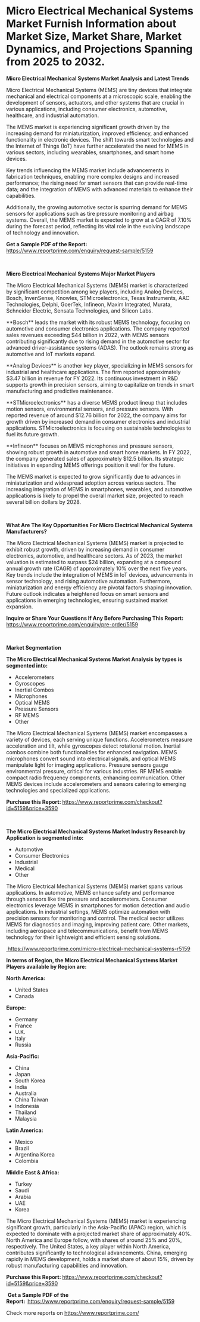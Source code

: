 <p><h1>Micro Electrical Mechanical Systems Market Furnish Information about Market Size, Market Share, Market Dynamics, and Projections Spanning from 2025 to 2032.</h1></p><p><strong>Micro Electrical Mechanical Systems Market Analysis and Latest Trends</strong></p>
<p><p>Micro Electrical Mechanical Systems (MEMS) are tiny devices that integrate mechanical and electrical components at a microscopic scale, enabling the development of sensors, actuators, and other systems that are crucial in various applications, including consumer electronics, automotive, healthcare, and industrial automation. </p><p>The MEMS market is experiencing significant growth driven by the increasing demand for miniaturization, improved efficiency, and enhanced functionality in electronic devices. The shift towards smart technologies and the Internet of Things (IoT) have further accelerated the need for MEMS in various sectors, including wearables, smartphones, and smart home devices. </p><p>Key trends influencing the MEMS market include advancements in fabrication techniques, enabling more complex designs and increased performance; the rising need for smart sensors that can provide real-time data; and the integration of MEMS with advanced materials to enhance their capabilities. </p><p>Additionally, the growing automotive sector is spurring demand for MEMS sensors for applications such as tire pressure monitoring and airbag systems. Overall, the MEMS market is expected to grow at a CAGR of 7.10% during the forecast period, reflecting its vital role in the evolving landscape of technology and innovation.</p></p>
<p><strong>Get a Sample PDF of the Report:&nbsp;</strong> <a href="https://www.reportprime.com/enquiry/request-sample/5159?utm_campaign=2255&utm_medium=2&utm_source=Github&utm_content=ia&utm_term=19032025&utm_id=micro-electrical-mechanical-systems">https://www.reportprime.com/enquiry/request-sample/5159</a></p>
<p>&nbsp;</p>
<p><strong>Micro Electrical Mechanical Systems Major Market Players</strong></p>
<p><p>The Micro Electrical Mechanical Systems (MEMS) market is characterized by significant competition among key players, including Analog Devices, Bosch, InvenSense, Knowles, STMicroelectronics, Texas Instruments, AAC Technologies, Delphi, GoerTek, Infineon, Maxim Integrated, Murata, Schneider Electric, Sensata Technologies, and Silicon Labs.</p><p>**Bosch** leads the market with its robust MEMS technology, focusing on automotive and consumer electronics applications. The company reported sales revenues exceeding $44 billion in 2022, with MEMS sensors contributing significantly due to rising demand in the automotive sector for advanced driver-assistance systems (ADAS). The outlook remains strong as automotive and IoT markets expand.</p><p>**Analog Devices** is another key player, specializing in MEMS sensors for industrial and healthcare applications. The firm reported approximately $3.47 billion in revenue for FY 2022. Its continuous investment in R&D supports growth in precision sensors, aiming to capitalize on trends in smart manufacturing and predictive maintenance.</p><p>**STMicroelectronics** has a diverse MEMS product lineup that includes motion sensors, environmental sensors, and pressure sensors. With reported revenue of around $12.76 billion for 2022, the company aims for growth driven by increased demand in consumer electronics and industrial applications. STMicroelectronics is focusing on sustainable technologies to fuel its future growth.</p><p>**Infineon** focuses on MEMS microphones and pressure sensors, showing robust growth in automotive and smart home markets. In FY 2022, the company generated sales of approximately $12.5 billion. Its strategic initiatives in expanding MEMS offerings position it well for the future.</p><p>The MEMS market is expected to grow significantly due to advances in miniaturization and widespread adoption across various sectors. The increasing integration of MEMS in smartphones, wearables, and automotive applications is likely to propel the overall market size, projected to reach several billion dollars by 2028.</p></p>
<p>&nbsp;</p>
<p><strong>What Are The Key Opportunities For Micro Electrical Mechanical Systems Manufacturers?</strong></p>
<p><p>The Micro Electrical Mechanical Systems (MEMS) market is projected to exhibit robust growth, driven by increasing demand in consumer electronics, automotive, and healthcare sectors. As of 2023, the market valuation is estimated to surpass $24 billion, expanding at a compound annual growth rate (CAGR) of approximately 10% over the next five years. Key trends include the integration of MEMS in IoT devices, advancements in sensor technology, and rising automotive automation. Furthermore, miniaturization and energy efficiency are pivotal factors shaping innovation. Future outlook indicates a heightened focus on smart sensors and applications in emerging technologies, ensuring sustained market expansion.</p></p>
<p><strong>Inquire or Share Your Questions If Any Before Purchasing This Report:</strong> <a href="https://www.reportprime.com/enquiry/pre-order/5159?utm_campaign=2255&utm_medium=2&utm_source=Github&utm_content=ia&utm_term=19032025&utm_id=micro-electrical-mechanical-systems">https://www.reportprime.com/enquiry/pre-order/5159</a></p>
<p>&nbsp;</p>
<p><strong>Market Segmentation</strong></p>
<p><strong>The Micro Electrical Mechanical Systems Market Analysis by types is segmented into:</strong></p>
<p><ul><li>Accelerometers</li><li>Gyroscopes</li><li>Inertial Combos</li><li>Microphones</li><li>Optical MEMS</li><li>Pressure Sensors</li><li>RF MEMS</li><li>Other</li></ul></p>
<p><p>The Micro Electrical Mechanical Systems (MEMS) market encompasses a variety of devices, each serving unique functions. Accelerometers measure acceleration and tilt, while gyroscopes detect rotational motion. Inertial combos combine both functionalities for enhanced navigation. MEMS microphones convert sound into electrical signals, and optical MEMS manipulate light for imaging applications. Pressure sensors gauge environmental pressure, critical for various industries. RF MEMS enable compact radio frequency components, enhancing communication. Other MEMS devices include accelerometers and sensors catering to emerging technologies and specialized applications.</p></p>
<p><strong>Purchase this Report:&nbsp;</strong><a href="https://www.reportprime.com/checkout?id=5159&price=3590&utm_campaign=2255&utm_medium=2&utm_source=Github&utm_content=ia&utm_term=19032025&utm_id=micro-electrical-mechanical-systems">https://www.reportprime.com/checkout?id=5159&price=3590</a></p>
<p>&nbsp;</p>
<p><strong>The Micro Electrical Mechanical Systems Market Industry Research by Application is segmented into:</strong></p>
<p><ul><li>Automotive</li><li>Consumer Electronics</li><li>Industrial</li><li>Medical</li><li>Other</li></ul></p>
<p><p>The Micro Electrical Mechanical Systems (MEMS) market spans various applications. In automotive, MEMS enhance safety and performance through sensors like tire pressure and accelerometers. Consumer electronics leverage MEMS in smartphones for motion detection and audio applications. In industrial settings, MEMS optimize automation with precision sensors for monitoring and control. The medical sector utilizes MEMS for diagnostics and imaging, improving patient care. Other markets, including aerospace and telecommunications, benefit from MEMS technology for their lightweight and efficient sensing solutions.</p></p>
<p><a href="https://www.reportprime.com/micro-electrical-mechanical-systems-r5159?utm_campaign=2255&utm_medium=2&utm_source=Github&utm_content=ia&utm_term=19032025&utm_id=micro-electrical-mechanical-systems">&nbsp;https://www.reportprime.com/micro-electrical-mechanical-systems-r5159</a></p>
<p><strong>In terms of Region, the Micro Electrical Mechanical Systems Market Players available by Region are:</strong></p>
<p>
    <p> <strong> North America: </strong>
        <ul>
            <li>United States</li>
            <li>Canada</li>
        </ul>
        </p> 
    <p> <strong> Europe: </strong>
        <ul>
            <li>Germany</li>
            <li>France</li>
            <li>U.K.</li>
            <li>Italy</li>
            <li>Russia</li>
        </ul>
        </p> 
    <p> <strong> Asia-Pacific: </strong>
        <ul>
            <li>China</li>
            <li>Japan</li>
            <li>South Korea</li>
            <li>India</li>
            <li>Australia</li>
            <li>China Taiwan</li>
            <li>Indonesia</li>
            <li>Thailand</li>
            <li>Malaysia</li>
        </ul>
        </p> 
    <p> <strong> Latin America: </strong>
        <ul>
            <li>Mexico</li>
            <li>Brazil</li>
            <li>Argentina Korea</li>
            <li>Colombia</li>
        </ul>
        </p> 
    <p> <strong> Middle East & Africa: </strong>
        <ul>
            <li>Turkey</li>
            <li>Saudi</li>
            <li>Arabia</li>
            <li>UAE</li>
            <li>Korea</li>
        </ul>
    </p>
    </p>
<p><p>The Micro Electrical Mechanical Systems (MEMS) market is experiencing significant growth, particularly in the Asia-Pacific (APAC) region, which is expected to dominate with a projected market share of approximately 40%. North America and Europe follow, with shares of around 25% and 20%, respectively. The United States, a key player within North America, contributes significantly to technological advancements. China, emerging rapidly in MEMS development, holds a market share of about 15%, driven by robust manufacturing capabilities and innovation.</p></p>
<p><strong>Purchase this Report: </strong><a href="https://www.reportprime.com/checkout?id=5159&price=3590&utm_campaign=2255&utm_medium=2&utm_source=Github&utm_content=ia&utm_term=19032025&utm_id=micro-electrical-mechanical-systems">https://www.reportprime.com/checkout?id=5159&price=3590</a></p>
<p>&nbsp;<strong>Get a Sample PDF of the Report:&nbsp;&nbsp;</strong><a href="https://www.reportprime.com/enquiry/request-sample/5159?utm_campaign=2255&utm_medium=2&utm_source=Github&utm_content=ia&utm_term=19032025&utm_id=micro-electrical-mechanical-systems">https://www.reportprime.com/enquiry/request-sample/5159</a></p>
<p><strong></strong></p>
<p>Check more reports on <a href="https://www.reportprime.com/?utm_campaign=2255&utm_medium=2&utm_source=Github&utm_content=ia&utm_term=19032025&utm_id=micro-electrical-mechanical-systems">https://www.reportprime.com/</a></p>